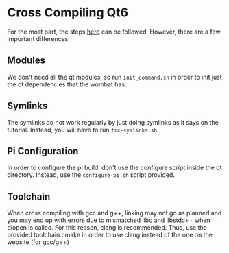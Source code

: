 # Cross Compiling Qt6
For the most part, the steps [here](https://wiki.qt.io/Cross-Compile_Qt_6_for_Raspberry_Pi)
can be followed. However, there are a few important differences:

## Modules
We don't need all the qt modules, so run `init_command.sh`
in order to init just the qt dependencies that the wombat has.

## Symlinks
The symlinks do not work regularly by just doing symlinks
as it says on the tutorial. Instead, you will have to
run `fix-symlinks.sh`

## Pi Configuration
In order to configure the pi build, don't use the configure
script inside the qt directory. Instead, use the
`configure-pi.sh` script provided.

## Toolchain
When cross compiling with gcc and g++, linking may not go
as planned and you may end up with errors due to mismatched
libc and libstdc++ when dlopen is called. For this reason,
clang is recommended. Thus, use the provided toolchain.cmake
in order to use clang instead of the one on the website (for
gcc/g++)
